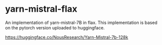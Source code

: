 # yarn-mistral-flax
An implementation of yarn-mistral-7B in flax. This implementation is based on the pytorch version uploaded to huggingface.

https://huggingface.co/NousResearch/Yarn-Mistral-7b-128k
